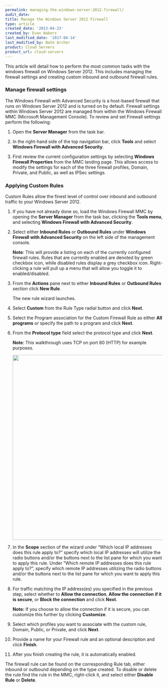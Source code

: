 ```yaml
---
permalink: managing-the-windows-server-2012-firewall/
audit_date:
title: Manage the Windows Server 2012 Firewall
type: article
created_date: '2013-04-23'
created_by: Evan Nabors
last_modified_date: '2017-04-14'
last_modified_by: Nate Archer
product: Cloud Servers
product_url: cloud-servers
---
```


This article will detail how to perform the most common tasks with the
windows firewall on Windows Server 2012. This includes managing the
firewall settings and creating custom inbound and outbound firewall
rules.

### Manage firewall settings

The Windows Firewall with Advanced Security is a host-based firewall that runs on Windows Server 2012 and is turned on by default. Firewall settings
within Windows Server 2012 are managed from within the Windows Firewall
MMC (Microsoft Management Console). To review and set Firewall settings
perform the following:

1. Open the **Server Manager** from the task bar.

2. In the right-hand side of the top navigation bar, click **Tools** and select **Windows Firewall with Advanced
Security**.

3. First review the current configuration settings by selecting
**Windows Firewall Properties** from the MMC landing page. This allows
access to modify the settings for each of the three firewall profiles,
Domain, Private, and Public, as well as IPSec settings.

### Applying Custom Rules

Custom Rules allow the finest level of control over inbound and outbound
traffic to your Windows Server 2012.

1. If you have not already done so, load the Windows Firewall MMC by
opening the **Server Manager** from the task bar, clicking the
**Tools menu**, and selecting **Windows Firewall with Advanced
Security**.

2. Select either **Inbound Rules** or **Outbound Rules** under **Windows Firewall with Advanced
Security** on the left side of the management console.

   **Note**: This will provide a listing on each of the currently configured firewall rules. Rules that are currently enabled are denoted by green checkbox icon, while disabled rules display a grey checkbox icon. Right-clicking a rule will pull up a menu that will allow you toggle it to enabled/disabled.

3. From the **Actions** pane next to either **Inbound Rules** or **Outbound Rules** section click **New Rule**.

   The new rule wizard launches.

4. Select **Custom** from the Rule Type radial button and click **Next**.

5. Select the Program association for the Custom Firewall Rule as either **All programs** or specify the path to a program and click **Next**.

6. From the **Protocol type** field select the protocol type and click **Next**.

   **Note**: This walkthrough uses TCP on port 80 (HTTP) for example purposes.

   <img src="{% asset_path cloud-servers/managing-the-windows-server-2012-firewall/rule_protocol.png %}" width="733" height="590" />

7. In the **Scope** section of the wizard under “Which local IP addresses does this rule apply to?” specify which local IP addresses will utilize the radio buttons and/or the buttons next to the list pane for which you want to apply this rule. Under “Which remote IP addresses does this rule apply to?”, specify which remote IP addresses utilizing the radio buttons and/or the buttons next to the list pane for which you want to apply this rule.

8. For traffic matching the IP address(es) you specified in the previous step, select whether to **Allow the connection**, **Allow the connection if it is secure**, or **Block the connection** and click **Next**.

   **Note:** If you choose to allow the connection if it is secure, you can customize this further by clicking **Customize**.

9. Select which profiles you want to associate with the custom rule, Domain, Public, or Private, and click **Next**.

10. Provide a name for your Firewall rule and an optional description and click **Finish**.

11. After you finish creating the rule, it is automatically enabled.

   The firewall rule can be found on the corresponding Rule tab, either inbound or outbound depending on the type created. To disable or delete the rule find the rule in the MMC, right-click it, and select either **Disable Rule** or **Delete**.
